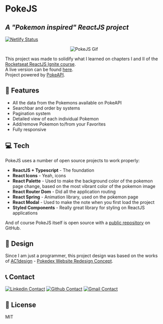 # PokeJS
## _A "Pokemon inspired" ReactJS project_
[![Netlify Status](https://api.netlify.com/api/v1/badges/c89d3548-c676-4af9-9dfc-d443b9bb4b2d/deploy-status)](https://app.netlify.com/sites/shibuya-pokejs/deploys)

<p align="center">
  <img src="https://media3.giphy.com/media/KCjXOlWn84bhx8HnSX/giphy.gif?cid=790b76117ab8b82e1a41a08992a3d0a9d71c1a25a4990c1e&rid=giphy.gif&ct=g" alt="PokeJS Gif"/>
</p>


This project was made to solidify what I learned on chapters I and II of the [Rocketseat ReactJS Ignite course](https://www.rocketseat.com.br/ignite).  
A live version can be found [here](https://shibuya-pokejs.netlify.app/).  
Project powered by [PokeAPI](https://pokeapi.co/).

## 🚀 Features

- All the data from the Pokemons available on PokeAPI
- Searchbar and order by systems
- Pagination system
- Detailed view of each individual Pokemon
- Add/remove Pokemon to/from your Favorites
- Fully responsive

## 💻 Tech

PokeJS uses a number of open source projects to work properly:

- **ReactJS + Typescript** - The foundation
- **React Icons** - Yeah, icons
- **React Palette** - Used to make the background color of the pokemon page change, based on the most vibrant color of the pokemon image
- **React Router Dom** - Did all the application routing
- **React Spring** - Animation library, used on the pokemon page
- **React Modal** - Used to make the note when you first load the project
- **Styled Components** - Really great library for styling on ReactJS applications

And of course PokeJS itself is open source with a [public repository](https://github.com/kevinshibuya/PokeJS) on GitHub.

## 🎨 Design

Since I am just a programmer, this project design was based on the works of [AC1design](https://dribbble.com/AC1design) -  [Pokedex Website Redesign Concept](https://dribbble.com/shots/15128634-Pokemon-Pokedex-Website-Redesign-Concept).

## 📞 Contact

[![Linkedin Contact](https://camo.githubusercontent.com/a80d00f23720d0bc9f55481cfcd77ab79e141606829cf16ec43f8cacc7741e46/68747470733a2f2f696d672e736869656c64732e696f2f62616467652f4c696e6b6564496e2d3030373742353f7374796c653d666f722d7468652d6261646765266c6f676f3d6c696e6b6564696e266c6f676f436f6c6f723d7768697465)](https://www.linkedin.com/in/kevin-shibuya/)
[![Github Contact](https://camo.githubusercontent.com/fbc3df79ffe1a99e482b154b29262ecbb10d6ee4ed22faa82683aa653d72c4e1/68747470733a2f2f696d672e736869656c64732e696f2f62616467652f4769744875622d3130303030303f7374796c653d666f722d7468652d6261646765266c6f676f3d676974687562266c6f676f436f6c6f723d7768697465)](https://github.com/kevinshibuya)
[![Gmail Contact](https://camo.githubusercontent.com/571384769c09e0c66b45e39b5be70f68f552db3e2b2311bc2064f0d4a9f5983b/68747470733a2f2f696d672e736869656c64732e696f2f62616467652f476d61696c2d4431343833363f7374796c653d666f722d7468652d6261646765266c6f676f3d676d61696c266c6f676f436f6c6f723d7768697465)](mailto:kevinshibuyadev@gmail.com)

## 📝 License

MIT